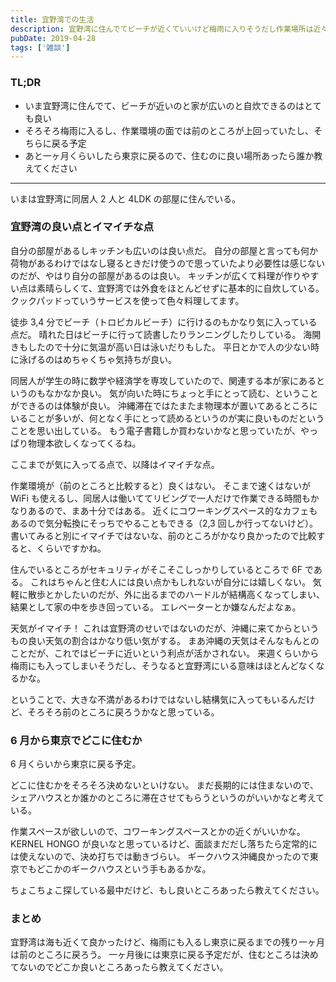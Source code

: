 ```yaml
---
title: 宜野湾での生活
description: 宜野湾に住んでてビーチが近くていいけど梅雨に入りそうだし作業場所は近々変えようかなというブログ記事。
pubDate: 2019-04-28
tags: ['雑談']
---
```



### TL;DR
- いま宜野湾に住んでて、ビーチが近いのと家が広いのと自炊できるのはとても良い
- そろそろ梅雨に入るし、作業環境の面では前のところが上回っていたし、そちらに戻る予定
- あと一ヶ月くらいしたら東京に戻るので、住むのに良い場所あったら誰か教えてください
---

いまは宜野湾に同居人 2 人と 4LDK の部屋に住んでいる。

### 宜野湾の良い点とイマイチな点
自分の部屋があるしキッチンも広いのは良い点だ。
自分の部屋と言っても何か荷物があるわけではなし寝るときだけ使うので思っていたより必要性は感じないのだが、やはり自分の部屋があるのは良い。
キッチンが広くて料理が作りやすい点は素晴らしくて、宜野湾では外食をほとんどせずに基本的に自炊している。
クックパッドっていうサービスを使って色々料理してます。

徒歩 3,4 分でビーチ（トロピカルビーチ）に行けるのもかなり気に入っている点だ。
晴れた日はビーチに行って読書したりランニングしたりしている。
海開きもしたので十分に気温が高い日は泳いだりもした。
平日とかで人の少ない時に泳げるのはめちゃくちゃ気持ちが良い。

同居人が学生の時に数学や経済学を専攻していたので、関連する本が家にあるというのもなかなか良い。
気が向いた時にちょっと手にとって読む、ということができるのは体験が良い。
沖縄滞在ではたまたま物理本が置いてあるところにいることが多いが、何となく手にとって読めるというのが実に良いものだということを思い出している。
もう電子書籍しか買わないかなと思っていたが、やっぱり物理本欲しくなってくるね。

ここまでが気に入ってる点で、以降はイマイチな点。

作業環境が（前のところと比較すると）良くはない。
そこまで速くはないが WiFi も使えるし、同居人は働いててリビングで一人だけで作業できる時間もかなりあるので、まあ十分ではある。
近くにコワーキングスペース的なカフェもあるので気分転換にそっちでやることもできる（2,3 回しか行ってないけど）。
書いてみると別にイマイチではないな、前のところがかなり良かったので比較すると、くらいですかね。

住んでいるところがセキュリティがそこそこしっかりしているところで 6F である。
これはちゃんと住む人には良い点かもしれないが自分には嬉しくない。
気軽に散歩とかしたいのだが、外に出るまでのハードルが結構高くなってしまい、結果として家の中を歩き回っている。
エレベーターとか嫌なんだよなぁ。

天気がイマイチ！
これは宜野湾のせいではないのだが、沖縄に来てからというもの良い天気の割合はかなり低い気がする。
まあ沖縄の天気はそんなもんとのことだが、これではビーチに近いという利点が活かされない。
来週くらいから梅雨にも入ってしまいそうだし、そうなると宜野湾にいる意味はほとんどなくなるかな。

ということで、大きな不満があるわけではないし結構気に入ってもいるんだけど、そろそろ前のところに戻ろうかなと思っている。

### 6 月から東京でどこに住むか
6 月くらいから東京に戻る予定。

どこに住むかをそろそろ決めないといけない。
まだ長期的には住まないので、シェアハウスとか誰かのところに滞在させてもらうというのがいいかなと考えている。

作業スペースが欲しいので、コワーキングスペースとかの近くがいいかな。
KERNEL HONGO が良いなと思っているけど、面談まだだし落ちたら定常的には使えないので、決め打ちでは動きづらい。
ギークハウス沖縄良かったので東京でもどこかのギークハウスという手もあるかな。

ちょこちょこ探している最中だけど、もし良いところあったら教えてください。

### まとめ
宜野湾は海も近くて良かったけど、梅雨にも入るし東京に戻るまでの残り一ヶ月は前のところに戻ろう。
一ヶ月後には東京に戻る予定だが、住むところは決めてないのでどこか良いところあったら教えてください。
